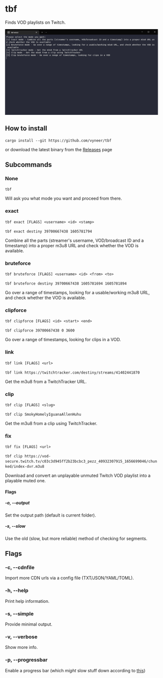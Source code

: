 # tbf
Finds VOD playlists on Twitch.

![Showcase](showcase.gif)

## How to install

```cargo install --git https://github.com/vyneer/tbf```

or download the latest binary from the [Releases](https://github.com/vyneer/tbf/releases) page

## Subcommands

### None

```tbf```

Will ask you what mode you want and proceed from there.

### exact

```tbf exact [FLAGS] <username> <id> <stamp>```

```tbf exact destiny 39700667438 1605781794```

Combine all the parts (streamer's username, VOD/broadcast ID and a timestamp) into a proper m3u8 URL and check whether the VOD is available.

### bruteforce

```tbf bruteforce [FLAGS] <username> <id> <from> <to>```

```tbf bruteforce destiny 39700667438 1605781694 1605781894```

Go over a range of timestamps, looking for a usable/working m3u8 URL, and check whether the VOD is available.

### clipforce

```tbf clipforce [FLAGS] <id> <start> <end>```

```tbf clipforce 39700667438 0 3600```

Go over a range of timestamps, looking for clips in a VOD.

### link

```tbf link [FLAGS] <url>```

```tbf link https://twitchtracker.com/destiny/streams/41402441870```

Get the m3u8 from a TwitchTracker URL.

### clip

```tbf clip [FLAGS] <slug>```

```tbf clip SmokyHomelyIguanaAllenHuhu```

Get the m3u8 from a clip using TwitchTracker.

### fix

```tbf fix [FLAGS] <url>```

```tbf clip https://vod-secure.twitch.tv/c03c3d945ff2b23bcbc3_pezz_40932307915_1656699046/chunked/index-dvr.m3u8```

Download and convert an unplayable unmuted Twitch VOD playlist into a playable muted one.

#### Flags

##### -o, --output

Set the output path (default is current folder).

##### -s, --slow

Use the old (slow, but more reliable) method of checking for segments.

## Flags

### -c, --cdnfile 

Import more CDN urls via a config file (TXT/JSON/YAML/TOML).

### -h, --help

Print help information.

### -s, --simple

Provide minimal output.

### -v, --verbose

Show more info.

### -p, --progressbar

Enable a progress bar (which *might* slow stuff down according to [this](https://github.com/mitsuhiko/indicatif/issues/170))
